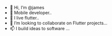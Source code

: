 - 👋 Hi, I’m @james
- 👀 Mobile developer..
- 🌱 I live flutter..
- 💞️ I’m looking to collaborate on Flutter projects...
- 📫 I build ideas to software ...

<!---
smicks11/smicks11 is a ✨ special ✨ repository because its `README.md` (this file) appears on your GitHub profile.
You can click the Preview link to take a look at your changes.
--->
